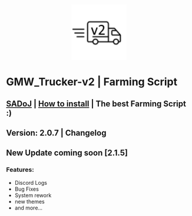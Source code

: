 <html>
  	<p align="center">
		<img width="150" height="150" src="stream/image.png">
  </p>
</html>

# GMW_Trucker-v2 | Farming Script

## [SADoJ](https://discord.gg/UjSZkKFC78) | [How to install](https://www.youtube.com/watch?v=D0U5AD6EoIY) | The best Farming Script :)

## Version: 2.0.7 | Changelog


## New Update coming soon [2.1.5]
### Features:
* Discord Logs
* Bug Fixes
* System rework
* new themes
* and more...
